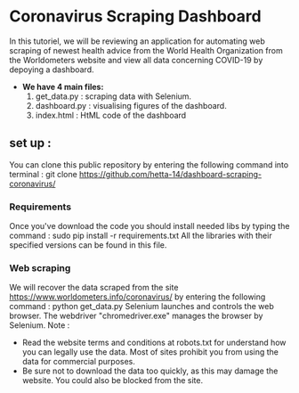 # Coronavirus Scraping Dashboard

In this tutoriel, we will be reviewing an application for automating  web scraping of newest health advice from the World Health Organization from the Worldometers website
and view all data concerning COVID-19 by depoying a dashboard.
- **We have 4 main files:**
  1. get_data.py : scraping data with Selenium.
  2. dashboard.py : visualising figures of the dashboard.
  3. index.html : HtML code of the dashboard
  
## set up :
You can clone this public repository by entering the following command into terminal :
git clone https://github.com/hetta-14/dashboard-scraping-coronavirus/
### Requirements 
Once you've download the code you should install needed libs by typing the command :
sudo pip install -r requirements.txt
All the libraries with their specified versions can be found in this file.
### Web scraping
We will recover the data scraped from the site https://www.worldometers.info/coronavirus/ by entering the following command :
python get_data.py
Selenium launches and controls the web browser. The webdriver "chromedriver.exe" manages the browser by Selenium.
Note : 
  - Read the website terms and conditions at robots.txt for understand how you can legally use the data. Most of sites prohibit you from using the data for commercial purposes.
  - Be sure not to download the data too quickly, as this may damage the website. You could also be blocked from the site.
  
